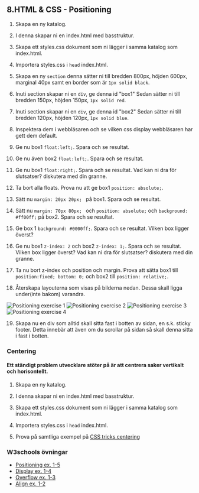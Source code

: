 ## 8.HTML & CSS - Positioning

1. Skapa en ny katalog.

1. I denna skapar ni en index.html med basstruktur.

1. Skapa ett styles.css dokument som ni lägger i samma katalog som index.html.

1. Importera styles.css i ```head``` index.html.

1. Skapa en ny ```section``` denna sätter ni till bredden 800px, höjden 600px, marginal 40px samt en border som är ```1px solid black```.

1. Inuti section skapar ni en ```div```, ge denna id "box1" Sedan sätter ni till bredden 150px, höjden 150px, ```1px solid red```.

1. Inuti section skapar ni en ```div```, ge denna id "box2" Sedan sätter ni till bredden 120px, höjden 120px, ```1px solid blue```.

1. Inspektera dem i webbläsaren och se vilken css display webbläsaren har gett dem default.

1. Ge nu box1 ```float:left;```. Spara och se resultat.

1. Ge nu även box2 ```float:left;```. Spara och se resultat.

1. Ge nu box1 ```float:right;```. Spara och se resultat. Vad kan ni dra för slutsatser? diskutera med din granne.

1. Ta bort alla floats. Prova nu att ge box1 ```position: absolute;```.

1. Sätt nu ```margin: 20px 20px; ``` på box1. Spara och se resultat.

1. Sätt nu ```margin: 70px 80px; ``` och ```position: absolute;``` och ```background: #ff00ff;``` på box2. Spara och se resultat.

1. Ge box 1 ```background: #0000ff;```. Spara och se resultat. Vilken box ligger överst?

1. Ge nu box1 ```z-index: 2``` och box2 ```z-index: 1;```. Spara och se resultat. Vilken box ligger överst? Vad kan ni dra för slutsatser? diskutera med din granne.

1. Ta nu bort z-index och position och margin. Prova att sätta box1 till ```position:fixed; bottom: 0;``` och box2 till ```position: relative;```.

1. Återskapa layouterna som visas på bilderna nedan. Dessa skall ligga under(inte bakom) varandra.

![Positioning exercise 1](new/content/media/exercises-images/position1.png "Positioning exercise 1")
![Positioning exercise 2](new/content/media/exercises-images/position2.png "Positioning exercise 2")
![Positioning exercise 3](new/content/media/exercises-images/position3.png "Positioning exercise 3")
![Positioning exercise 4](new/content/media/exercises-images/position4.png "Positioning exercise 4")

19. Skapa nu en div som alltid skall sitta fast i botten av sidan, en s.k. sticky footer. Detta innebär att även om du scrollar på sidan så skall denna sitta i fast i botten.

### Centering
#### Ett ständigt problem utvecklare stöter på är att centrera saker vertikalt och horisontellt.

1. Skapa en ny katalog.

1. I denna skapar ni en index.html med basstruktur.

1. Skapa ett styles.css dokument som ni lägger i samma katalog som index.html.

1. Importera styles.css i ```head``` index.html.

1. Prova på samtliga exempel på <a href="https://css-tricks.com/centering-css-complete-guide/" target="_blank">CSS tricks centering</a>

### W3schools övningar
* <a href="https://www.w3schools.com/css/exercise.asp?filename=exercise_positioning1" target="_blank">Positioning ex. 1-5</a>
* <a href="https://www.w3schools.com/css/exercise.asp?filename=exercise_display_visibility1" target="_blank">Display ex. 1-4</a>
* <a href="https://www.w3schools.com/css/exercise.asp?filename=exercise_overflow1" target="_blank">Overflow ex. 1-3</a>
* <a href="https://www.w3schools.com/css/exercise.asp?filename=exercise_align1" target="_blank">Align ex. 1-2</a>
